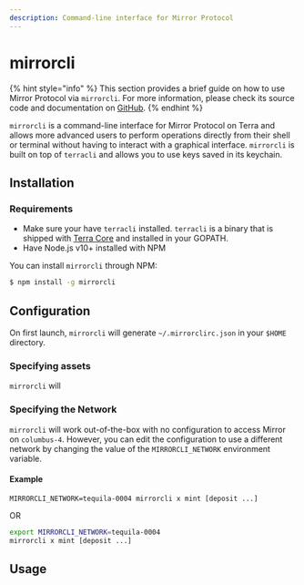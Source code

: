 ```yaml
---
description: Command-line interface for Mirror Protocol
---
```


# mirrorcli

{% hint style="info" %}
This section provides a brief guide on how to use Mirror Protocol via `mirrorcli`. For more information, please check its source code and documentation on [GitHub](https://github.com/Mirror-Protocol/mirrorcli).
{% endhint %}

`mirrorcli` is a command-line interface for Mirror Protocol on Terra and allows more advanced users to perform operations directly from their shell or terminal without having to interact with a graphical interface. `mirrorcli` is built on top of `terracli` and allows you to use keys saved in its keychain.

## Installation

### Requirements

* Make sure your have `terracli` installed. `terracli` is a binary that is shipped with [Terra Core](https://github.com/terra-project/core) and installed in your GOPATH.
* Have Node.js v10+ installed with NPM

You can install `mirrorcli` through NPM:

```bash
$ npm install -g mirrorcli
```

## Configuration

On first launch, `mirrorcli` will generate `~/.mirrorclirc.json` in your `$HOME` directory.

### Specifying assets

`mirrorcli` will

### Specifying the Network

`mirrorcli` will work out-of-the-box with no configuration to access Mirror on `columbus-4`. However, you can edit the configuration to use a different network by changing the value of the `MIRRORCLI_NETWORK` environment variable.

#### Example

```
MIRRORCLI_NETWORK=tequila-0004 mirrorcli x mint [deposit ...]
```

OR

```bash
export MIRRORCLI_NETWORK=tequila-0004
mirrorcli x mint [deposit ...]
```

## Usage



